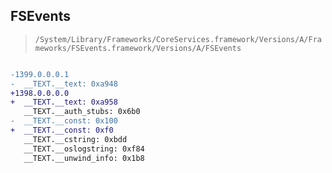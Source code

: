 ## FSEvents

> `/System/Library/Frameworks/CoreServices.framework/Versions/A/Frameworks/FSEvents.framework/Versions/A/FSEvents`

```diff

-1399.0.0.0.1
-  __TEXT.__text: 0xa948
+1398.0.0.0.0
+  __TEXT.__text: 0xa958
   __TEXT.__auth_stubs: 0x6b0
-  __TEXT.__const: 0x100
+  __TEXT.__const: 0xf0
   __TEXT.__cstring: 0xbdd
   __TEXT.__oslogstring: 0xf84
   __TEXT.__unwind_info: 0x1b8

```
